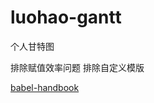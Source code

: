 # luohao-gantt
个人甘特图

排除赋值效率问题
排除自定义模版

<a href="https://github.com/jamiebuilds/babel-handbook/tree/master/translations/zh-Hans">
babel-handbook</a>
